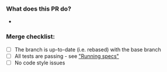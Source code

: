 ### What does this PR do?

-

### Merge checklist:

- [ ] The branch is up-to-date (i.e. rebased) with the base branch
- [ ] All tests are passing - see ["Running specs"](../README.md#running-tests)
- [ ] No code style issues
